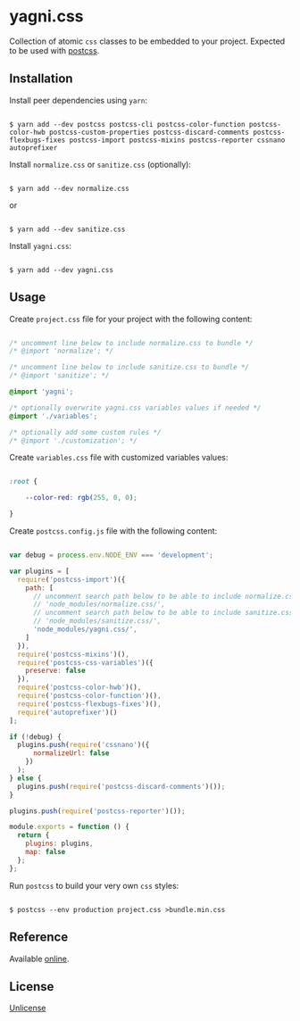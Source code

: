 # yagni.css

Collection of atomic `css` classes to be embedded to your project. Expected to
be used with [postcss][postcss].


## Installation

Install peer dependencies using `yarn`:

```shell

$ yarn add --dev postcss postcss-cli postcss-color-function postcss-color-hwb postcss-custom-properties postcss-discard-comments postcss-flexbugs-fixes postcss-import postcss-mixins postcss-reporter cssnano autoprefixer

```

Install `normalize.css` or `sanitize.css` (optionally):

```shell

$ yarn add --dev normalize.css

```

or

```shell

$ yarn add --dev sanitize.css

```

Install `yagni.css`:

```shell

$ yarn add --dev yagni.css

```


## Usage

Create `project.css` file for your project with the following content:

```css

/* uncomment line below to include normalize.css to bundle */
/* @import 'normalize'; */

/* uncomment line below to include sanitize.css to bundle */
/* @import 'sanitize'; */

@import 'yagni';

/* optionally overwrite yagni.css variables values if needed */
@import './variables';

/* optionally add some custom rules */
/* @import './customization'; */

```

Create `variables.css` file with customized variables values:

```css

:root {

    --color-red: rgb(255, 0, 0);

}

```

Create `postcss.config.js` file with the following content:

```js

var debug = process.env.NODE_ENV === 'development';

var plugins = [
  require('postcss-import')({
    path: [
      // uncomment search path below to be able to include normalize.css to bundle
      // 'node_modules/normalize.css/',
      // uncomment search path below to be able to include sanitize.css to bundle
      // 'node_modules/sanitize.css/',
      'node_modules/yagni.css/',
    ]
  }),
  require('postcss-mixins')(),
  require('postcss-css-variables')({
    preserve: false
  }),
  require('postcss-color-hwb')(),
  require('postcss-color-function')(),
  require('postcss-flexbugs-fixes')(),
  require('autoprefixer')()
];

if (!debug) {
  plugins.push(require('cssnano')({
      normalizeUrl: false
    })
  );
} else {
  plugins.push(require('postcss-discard-comments')());
}

plugins.push(require('postcss-reporter')());

module.exports = function () {
  return {
    plugins: plugins,
    map: false
  };
};

```

Run `postcss` to build your very own `css` styles:

```shell

$ postcss --env production project.css >bundle.min.css

```


## Reference

Available [online][docs].


## License

[Unlicense][unlicense]


[postcss]: https://postcss.org
[unlicense]: http://unlicense.org
[docs]: https://ysegorov.github.io/yagni.css/

